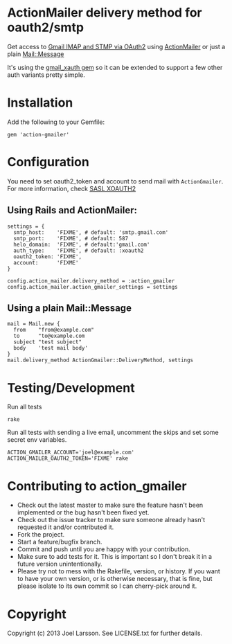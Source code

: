 # ActionMailer delivery method for oauth2/smtp

Get access to [Gmail IMAP and STMP via OAuth2](https://developers.google.com/google-apps/gmail/xoauth2_protocol) using [ActionMailer](https://github.com/rails/rails/tree/master/actionmailer) or just a plain [Mail::Message](https://github.com/mikel/mail)

It's using the [gmail_xauth gem](https://github.com/nfo/gmail_xoauth) so it can be extended to support a few other auth variants pretty simple.

# Installation

Add the following to your Gemfile:

    gem 'action-gmailer'

# Configuration

You need to set oauth2_token and account to send mail with `ActionGmailer`. For more information, check [SASL XOAUTH2](https://developers.google.com/google-apps/gmail/xoauth2_protocol)

## Using Rails and ActionMailer:

    settings = {
      smtp_host:    'FIXME', # default: 'smtp.gmail.com'
      smtp_port:    'FIXME', # default: 587
      helo_domain:  'FIXME', # default:'gmail.com'
      auth_type:    'FIXME', # default: :xoauth2
      oauth2_token: 'FIXME',
      account:      'FIXME'
    }

    config.action_mailer.delivery_method = :action_gmailer
    config.action_mailer.action_gmailer_settings = settings

## Using a plain Mail::Message

    mail = Mail.new {
      from    "from@example.com"
      to      "to@example.com
      subject "test subject"
      body    'test mail body'
    }
    mail.delivery_method ActionGmailer::DeliveryMethod, settings

# Testing/Development

Run all tests

    rake

Run all tests with sending a live email, uncomment the skips and set some secret env variables.

    ACTION_GMAILER_ACCOUNT='joel@example.com' ACTION_MAILER_OAUTH2_TOKEN='FIXME' rake

# Contributing to action_gmailer

* Check out the latest master to make sure the feature hasn't been implemented or the bug hasn't been fixed yet.
* Check out the issue tracker to make sure someone already hasn't requested it and/or contributed it.
* Fork the project.
* Start a feature/bugfix branch.
* Commit and push until you are happy with your contribution.
* Make sure to add tests for it. This is important so I don't break it in a future version unintentionally.
* Please try not to mess with the Rakefile, version, or history. If you want to have your own version, or is otherwise necessary, that is fine, but please isolate to its own commit so I can cherry-pick around it.

# Copyright

Copyright (c) 2013 Joel Larsson. See LICENSE.txt for
further details.
